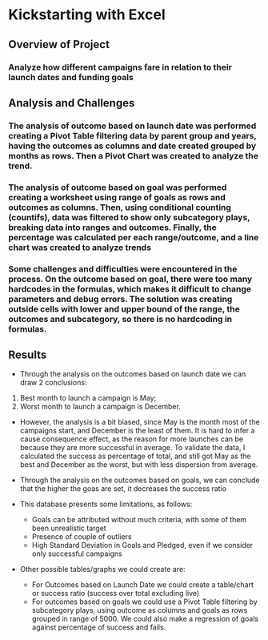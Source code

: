 # Kickstarting with Excel

## Overview of Project

### Analyze how different campaigns fare in relation to their launch dates and funding goals

## Analysis and Challenges

### The analysis of outcome based on launch date was performed creating a Pivot Table filtering data by parent group and years, having the outcomes as columns and date created grouped by months as rows.  Then a Pivot Chart was created to analyze the trend.  
 
### The analysis of outcome based on goal was performed creating a worksheet using range of goals as rows and outcomes as columns. Then, using conditional counting (countifs), data was filtered to show only subcategory plays, breaking data into ranges and outcomes.  Finally, the percentage was calculated per each range/outcome, and a line chart was created to analyze trends

### Some challenges and difficulties were encountered in the process.  On the outcome based on goal, there were too many hardcodes in the formulas, which makes it difficult to change parameters and debug errors.  The solution was creating outside cells with lower and upper bound of the range, the outcomes and subcategory, so there is no hardcoding in formulas. 

## Results

- Through the analysis on the outcomes based on launch date we can draw 2 conclusions:

1.	Best month to launch a campaign is May;
2.	Worst month to launch a campaign is December.

-	However, the analysis is a bit biased, since May is the month most of the campaigns start, and December is the least of them.  It is hard to infer a cause consequence effect, as the reason for more launches can be because they are more successful in average.   To validate the data, I calculated the success as percentage of total, and still got May as the best and December as the worst, but with less dispersion from average.

- Through the analysis on the outcomes based on goals, we can conclude that the higher the goas are set, it decreases the success ratio

- This database presents some limitations, as follows:
	- Goals can be attributed without much criteria, with some of them been unrealistic target
	- Presence of couple of outliers
	- High Standard Deviation in Goals and Pledged, even if we consider only successful campaigns

- Other possible tables/graphs we could create are:
	- For Outcomes based on Launch Date we could create a table/chart or success ratio (success over total excluding live)
	- For outcomes based on goals we could use a Pivot Table filtering by subcategory plays, using outcome as columns and goals as rows grouped in range of 5000.  We could also make a regression of goals against percentage of success and fails.
